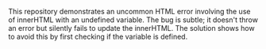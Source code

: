 This repository demonstrates an uncommon HTML error involving the use of innerHTML with an undefined variable.  The bug is subtle; it doesn't throw an error but silently fails to update the innerHTML.  The solution shows how to avoid this by first checking if the variable is defined.